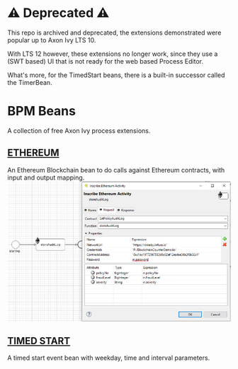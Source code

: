 # ⚠️ Deprecated ⚠️
This repo is archived and deprecated, the extensions demonstrated were popular up to 
Axon Ivy LTS 10. 

With LTS 12 however, these extensions no longer work, 
since they use a (SWT based) UI that is not ready for the web based Process Editor.

What's more, for the TimedStart beans, there is a built-in successor called 
the TimerBean.

# BPM Beans
A collection of free Axon Ivy process extensions.

## [ETHEREUM](blockchain-beans/README.md)
An Ethereum Blockchain bean to do calls against Ethereum contracts, with input and output mapping.
![ETHEREUM BEAN EDITOR](blockchain-beans/samples/screenshots/blockchainBean_editorMask.png)

## [TIMED START](timedStartEvent-beans/README.md)
A timed start event bean with weekday, time and interval parameters.
